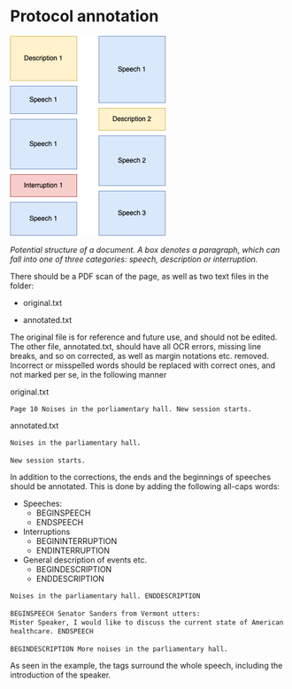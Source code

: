 # Protocol annotation

![](./segmentation.png)

*Potential structure of a document. A box denotes a paragraph, which can fall into one of three categories: speech, description or interruption.* 

There should be a PDF scan of the page, as well as two text files in the folder:

- original.txt

- annotated.txt

The original file is for reference and future use, and should not be edited. The other file, annotated.txt, should have all OCR errors, missing line breaks, and so on corrected, as well as margin notations etc. removed. Incorrect or misspelled words should be replaced with correct ones, and not marked per se, in the following manner

original.txt

```
Page 10 Noises in the porliamentary hall. New session starts.
```

annotated.txt

```
Noises in the parliamentary hall.

New session starts.
```

In addition to the corrections, the ends and the beginnings of speeches should be annotated. This is done by adding the following all-caps words:

- Speeches:
  - BEGINSPEECH
  - ENDSPEECH
- Interruptions
  - BEGININTERRUPTION
  - ENDINTERRUPTION
- General description of events etc.
  - BEGINDESCRIPTION
  - ENDDESCRIPTION


```
Noises in the parliamentary hall. ENDDESCRIPTION

BEGINSPEECH Senator Sanders from Vermont utters:
Mister Speaker, I would like to discuss the current state of American healthcare. ENDSPEECH

BEGINDESCRIPTION More noises in the parliamentary hall.
```

As seen in the example, the tags surround the whole speech, including the introduction of the speaker.
